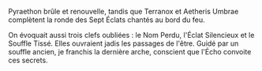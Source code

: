 Pyraethon brûle et renouvelle, tandis que Terranox et Aetheris Umbrae complètent la ronde des Sept Éclats chantés au bord du feu.

On évoquait aussi trois clefs oubliées : le Nom Perdu, l'Éclat Silencieux et le Souffle Tissé. Elles ouvraient jadis les passages de l'être. Guidé par un souffle ancien, je franchis la dernière arche, conscient que l'Écho convoite ces secrets.
